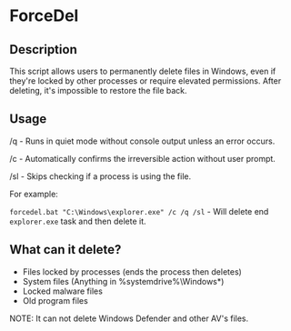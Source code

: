 # ForceDel
## Description
This script allows users to permanently delete files in Windows, even if they're locked by other processes or require elevated permissions. After deleting, it's impossible to restore the file back.

## Usage
/q   - Runs in quiet mode without console output unless an error occurs.

/c   - Automatically confirms the irreversible action without user prompt.

/sl  - Skips checking if a process is using the file.

For example:

```forcedel.bat "C:\Windows\explorer.exe" /c /q /sl``` - Will delete end `explorer.exe` task and then delete it.

## What can it delete?
- Files locked by processes (ends the process then deletes)
- System files (Anything in %systemdrive%\Windows\*)
- Locked malware files
- Old program files

NOTE: It can not delete Windows Defender and other AV's files.
